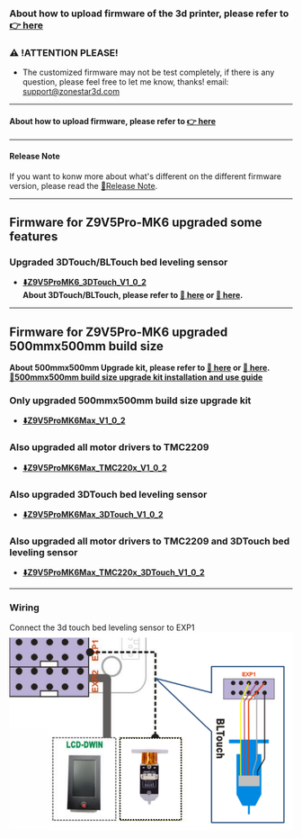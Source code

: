 ### About how to upload firmware of the 3d printer, please refer to [:point_right: here](https://github.com/ZONESTAR3D/Firmware/tree/master/Z9/Z9V5/bin#how-to-upload-firmware-to-z9v5pro)

### :warning: !ATTENTION PLEASE!
- The customized firmware may not be test completely, if there is any question, please feel free to let me know, thanks! email: support@zonestar3d.com

-----
#### About how to upload firmware, please refer to [:point_right: here][Upload_Guide]

-----
#### Release Note
If you want to konw more about what's different on the different firmware version, please read the [:book:Release Note](https://github.com/ZONESTAR3D/Firmware/tree/master/Z9/Z9V5/bin/Z9V5Pro-MK6/beta).

-----
## Firmware for Z9V5Pro-MK6 upgraded some features
### Upgraded 3DTouch/BLTouch bed leveling sensor
- **[:arrow_down:Z9V5ProMK6_3DTouch_V1_0_2](./Z9V5ProMK6_3DTouch_V1_0_2.zip)**    
**About 3DTouch/BLTouch, please refer to [:gift: here][3DTouch_ALI] or [:gift: here][3DTouch_SPY].**   

-----
## Firmware for Z9V5Pro-MK6 upgraded 500mmx500mm build size
**About 500mmx500mm Upgrade kit, please refer to [:gift: here][UK_9V5_500_SPY] or [:gift: here][UK_9V5_500_ALI].**    
**[:book:500mmx500mm build size upgrade kit installation and use guide][GUIDE_500]**    

### Only upgraded 500mmx500mm build size upgrade kit
- **[:arrow_down:Z9V5ProMK6Max_V1_0_2](./Z9V5ProMK6Max_V1_0_2.zip)** 

### Also upgraded all motor drivers to TMC2209
- **[:arrow_down:Z9V5ProMK6Max_TMC220x_V1_0_2](./Z9V5ProMK6Max_TMC220x_V1_0_2.zip)** 

### Also upgraded 3DTouch bed leveling sensor
- **[:arrow_down:Z9V5ProMK6Max_3DTouch_V1_0_2](./Z9V5ProMK6Max_3DTouch_V1_0_2.zip)** 

### Also upgraded all motor drivers to TMC2209 and 3DTouch bed leveling sensor
- **[:arrow_down:Z9V5ProMK6Max_TMC220x_3DTouch_V1_0_2](./Z9V5ProMK6Max_TMC220x_3DTouch_V1_0_2.zip)** 

-----
### Wiring
Connect the 3d touch bed leveling sensor to EXP1  
![](Wiring_3DTouch.png)


[3DTouch_ALI]: https://www.aliexpress.com/item/1005001464420529.html
[3DTouch_SPY]: https://www.zonestar3dshop.com/products/3d-touch-bltouch-bed-auto-leveling-sensor-for-3d-printers
[BMG_ALI]: https://www.aliexpress.com/item/1005003473360998.html
[BMG_SPY]: https://www.zonestar3dshop.com/products/zonestar-dual-gear-extruder-dual-drive-extruder-upgrade-bowden-extruder-1-75mm-filament-3d-printer-parts
[UK_9V5_500_ALI]: https://www.aliexpress.com/item/1005005625336328.html
[UK_9V5_500_SPY]: https://www.zonestar3dshop.com/products/zonestar-z9v5-500x500mm-large-printing-size-upgrade-kit-parts
[GUIDE_500]: https://github.com/ZONESTAR3D/Upgrade-kit-guide/tree/main/Z9V5_500x500
[Upload_Guide]: https://github.com/ZONESTAR3D/Firmware/tree/master/Z9/Z9V5/bin#how-to-upload-firmware-to-z9v5pro